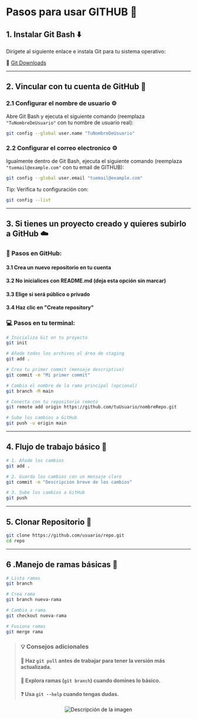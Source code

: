 # Pasos para usar GITHUB 👾

## 1. Instalar Git Bash ⬇️

Dirígete al siguiente enlace e instala Git para tu sistema operativo:

🔗 [Git Downloads](https://git-scm.com/downloads)

---

## 2. Vincular con tu cuenta de GitHub 🔌

### 2.1 Configurar el nombre de usuario ⚙️

Abre Git Bash y ejecuta el siguiente comando (reemplaza `"TuNombreDeUsuario"` con tu nombre de usuario real):

```bash
git config --global user.name "TuNombreDeUsuario"
```


### 2.2 Configurar el correo electronico ⚙️

Igualmente dentro de Git Bash, ejecuta el siguiente comando (reemplaza `"tuemail@example.com"` con tu email de GITHUB):

```bash
git config --global user.email "tuemail@example.com"
```

Tip: Verifica tu configuración con:
```bash
git config --list
```

---
## 3. Si tienes un proyecto creado y quieres subirlo a GitHub ☁️

### 📌 Pasos en GitHub:

#### 3.1 Crea un nuevo repositorio en tu cuenta

#### 3.2 No inicialices con README.md (deja esta opción sin marcar)

#### 3.3 Elige si será público o privado

#### 3.4 Haz clic en "Create repository"

### 💻 Pasos en tu terminal:

```bash
# Inicializa Git en tu proyecto
git init

# Añade todos los archivos al área de staging
git add .

# Crea tu primer commit (mensaje descriptivo)
git commit -m "Mi primer commit"

# Cambia el nombre de la rama principal (opcional)
git branch -M main

# Conecta con tu repositorio remoto
git remote add origin https://github.com/tuUsuario/nombreRepo.git

# Sube los cambios a GitHub
git push -u origin main
```
---
## 4. Flujo de trabajo básico 🔄

```bash
# 1. Añade los cambios
git add .

# 2. Guarda los cambios con un mensaje claro
git commit -m "Descripción breve de los cambios"

# 3. Sube los cambios a GitHub
git push
```
---
## 5. Clonar Repositorio 🧬

```bash
git clone https://github.com/usuario/repo.git
cd repo
```
---
## 6 .Manejo de ramas básicas 🌱
```bash
# Lista ramas
git branch

# Crea rama              
git branch nueva-rama

# Cambia a rama
git checkout nueva-rama

# Fusiona ramas
git merge rama            
```
> ### 💡 **Consejos adicionales**
>
> #### 🔄 **Haz `git pull` antes de trabajar** para tener la versión más actualizada.
>
> #### 🌱 **Explora ramas** (`git branch`) cuando domines lo básico.
>
> #### ❓ **Usa `git --help`** cuando tengas dudas.


<p align="center">
  <img src="https://github.com/user-attachments/assets/62a89b84-dead-4e32-bd2e-199fdcc5debe" alt="Descripción de la imagen">
</p>
